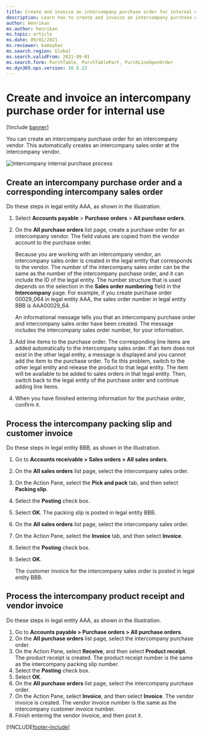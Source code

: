 ```yaml
---
title: Create and invoice an intercompany purchase order for internal use
description: Learn how to create and invoice an intercompany purchase order for internal use, including a step-by-step process for creating purchase orders.
author: Henrikan
ms.author: henrikan
ms.topic: article
ms.date: 09/01/2021
ms.reviewer: kamaybac
ms.search.region: Global
ms.search.validFrom: 2021-09-01
ms.search.form: PurchTable, PurchTablePart, PurchLineOpenOrder
ms.dyn365.ops.version: 10.0.22
---
```


# Create and invoice an intercompany purchase order for internal use

[!include [banner](../../includes/banner.md)]

You can create an intercompany purchase order for an intercompany vendor. This automatically creates an intercompany sales order at the intercompany vendor.

![Intercompany internal purchase process](media/intercompanypurchaseprocess.png)

## Create an intercompany purchase order and a corresponding intercompany sales order

Do these steps in legal entity AAA, as shown in the illustration.

1. Select **Accounts payable** \> **Purchase orders** \> **All purchase orders**.
1. On the **All purchase orders** list page, create a purchase order for an intercompany vendor. The field values are copied from the vendor account to the purchase order.

    Because you are working with an intercompany vendor, an intercompany sales order is created in the legal entity that corresponds to the vendor. The number of the intercompany sales order can be the same as the number of the intercompany purchase order, and it can include the ID of the legal entity. The number structure that is used depends on the selection in the **Sales order numbering** field in the **Intercompany** page. For example, if you create purchase order 00029\_064 in legal entity AAA, the sales order number in legal entity BBB is AAA00029\_64.

    An informational message tells you that an intercompany purchase order and intercompany sales order have been created. The message includes the intercompany sales order number, for your information.

1. Add line items to the purchase order. The corresponding line items are added automatically to the intercompany sales order. If an item does not exist in the other legal entity, a message is displayed and you cannot add the item to the purchase order. To fix this problem, switch to the other legal entity and release the product to that legal entity. The item will be available to be added to sales orders in that legal entity. Then, switch back to the legal entity of the purchase order and continue adding line items.
1. When you have finished entering information for the purchase order, confirm it.

## Process the intercompany packing slip and customer invoice

Do these steps in legal entity BBB, as shown in the illustration.

1. Go to **Accounts receivable \> Sales orders \> All sales orders**.
1. On the **All sales orders** list page, select the intercompany sales order.
1. On the Action Pane, select the **Pick and pack** tab, and then select **Packing slip**.
1. Select the **Posting** check box.
1. Select **OK**. The packing slip is posted in legal entity BBB.
1. On the **All sales orders** list page, select the intercompany sales order.
1. On the Action Pane, select the **Invoice** tab, and then select **Invoice**.
1. Select the **Posting** check box.
1. Select **OK**.

    The customer invoice for the intercompany sales order is posted in legal entity BBB.

## Process the intercompany product receipt and vendor invoice

Do these steps in legal entity AAA, as shown in the illustration.

1. Go to **Accounts payable \> Purchase orders \> All purchase orders**.
1. On the **All purchase orders** list page, select the intercompany purchase order.
1. On the Action Pane, select **Receive**, and then select **Product receipt**. The product receipt is created. The product receipt number is the same as the intercompany packing slip number.
1. Select the **Posting** check box.
1. Select **OK**.
1. On the **All purchase orders** list page, select the intercompany purchase order.
1. On the Action Pane, select **Invoice**, and then select **Invoice**. The vendor invoice is created. The vendor invoice number is the same as the intercompany customer invoice number.
1. Finish entering the vendor invoice, and then post it.

[!INCLUDE[footer-include](../../includes/footer-banner.md)]
